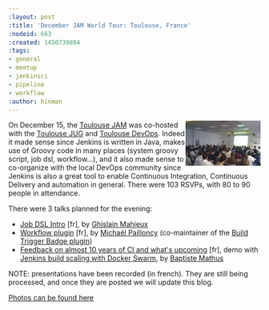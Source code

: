 ```yaml
---
:layout: post
:title: 'December JAM World Tour: Toulouse, France'
:nodeid: 663
:created: 1450739894
:tags:
- general
- meetup
- jenkinsci
- pipeline
- workflow
:author: hinman
---
```



<img src="/sites/default/files/images/toulouse-jam_0.jpeg" width="150" align="right"/>

On December 15, the [Toulouse
JAM](http://www.meetup.com/Toulouse-Java-User-Group/events/226522097/?eventId=226522097)
was co-hosted with the [Toulouse
JUG](http://www.toulousejug.org/2015/11/06/jenkins.html) and [Toulouse
DevOps](http://toulousedevops.org/). Indeed it made sense since Jenkins is
written in Java, makes use of Groovy code in many places (system groovy script,
job dsl, workflow...), and it also made sense to co-organize with the local
DevOps community since Jenkins is also a great tool to enable Continuous
Integration, Continuous Delivery and automation in general. There were 103
RSVPs, with 80 to 90 people in attendance.

There were 3 talks planned for the evening:

* [Job DSL
  Intro](http://fr.slideshare.net/gmahieux/jenkins-job-dsl-plugin-56347061) [fr], by [Ghislain Mahieux](https://twitter.com/ghislainmahieux)
* [Workflow plugin](http://mpailloncy.github.io/presentations/jenkins-workflow-plugin/index.html) [fr], by [Michaël Pailloncy](https://twitter.com/mpailloncy) (co-maintainer of the [Build Trigger Badge plugin](https://wiki.jenkins-ci.org/display/JENKINS/Build+Trigger+Badge+Plugin))
* [Feedback on almost 10 years of CI and what's upcoming](http://batmat.github.io/presentations/rex-forge-2015/prez.html) [fr], demo with [Jenkins build scaling with Docker Swarm](https://twitter.com/bmathus/status/677271839282999297), by [Baptiste Mathus](https://twitter.com/bmathus)


NOTE: presentations have been recorded (in french). They are still being processed, and once they are posted we will update this blog.


[Photos can be found here](https://goo.gl/photos/1Usd96trfreFnWrZ8)
